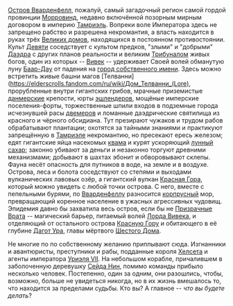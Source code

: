 [Остров Вварденфелл](https://elderscrolls.fandom.com/ru/wiki/Вварденфелл), пожалуй, самый загадочный регион самой гордой провинции [Морровинд](https://elderscrolls.fandom.com/ru/wiki/Морровинд), недавно включённой позорным мирным договором в империю [Тамриэль](https://elderscrolls.fandom.com/ru/wiki/Тамриэль). 
Вопреки воле Императора здесь не запрещено рабство и разрешена некромантия, а власть находится в руках трёх [Великих домов](https://elderscrolls.fandom.com/ru/wiki/Великие_дома), находящихся в постоянном противостоянии. Культ [Девяти](https://elderscrolls.fandom.com/ru/wiki/Девять_Божеств) соседствует с культом предков, "злыми" и "добрыми" [Даэдра](https://elderscrolls.fandom.com/ru/wiki/Даэдра) с других планов реальности и великим [Трибуналом](https://elderscrolls.fandom.com/ru/wiki/Храм_Трибунала_(Morrowind)) живых богов, один из которых -- [Вивек](https://elderscrolls.fandom.com/ru/wiki/Вивек_(персонаж)) -- удерживает Своей волей обманутую луну [Баар-Дау](https://elderscrolls.fandom.com/ru/wiki/Баар-Дау_(Lore)) от падения на [город собственного имени](https://elderscrolls.fandom.com/ru/wiki/Вивек_(Morrowind)). 
Здесь можно встретить живые башни магов [Телванни](https://elderscrolls.fandom.com/ru/wiki/Дом_Телванни_(Lore),  прорубленные внутри гигантских грибов, мрачные приземистые [данмерские](https://elderscrolls.fandom.com/ru/wiki/Данмеры_(Morrowind)) крепости, юрты [эшлендеров](https://elderscrolls.fandom.com/ru/wiki/Эшлендеры_(Lore)), мощёные имперские поселения-форты, торжественные шпили входов в подземные города исчезнувшей расы [двемеров](https://elderscrolls.fandom.com/ru/wiki/Двемеры) и ломанные даэдрические святилища из красного и чёрного обсидиана.
Тут презирают чужаков и трудом рабов обрабатывают плантации; охотятся за тайными знаниями и практикуют запрещённую в [Тамриэле](https://elderscrolls.fandom.com/ru/wiki/Тамриэль) некромантию, но пресекают ересь железом; едят гигантские яйца насекомых [квама](https://elderscrolls.fandom.com/ru/wiki/Квама_(Morrowind)) и курят ускоряющий [лунный сахар](https://elderscrolls.fandom.com/ru/wiki/Лунный_сахар_(Lore)); законно убивают за деньги и незаконно торгуют древними механизмами; добывают в шахтах эбонит и обворовывают склепы. 
Фауна несёт опасность для путников в воде, на земле и в воздухе. Острова, леса и болота соседствуют со степями и выходами вулканических лавовых озёр, а гигантский вулкан [Красная Гора](https://elderscrolls.fandom.com/ru/wiki/Красная_гора_(Lore)), который можно увидеть с любой точки острова. 
С него, вместе с пепельными бурями, по [Вварденфеллу](https://elderscrolls.fandom.com/ru/wiki/Вварденфелл) разносится [корпрусный](https://elderscrolls.fandom.com/ru/wiki/Корпрус) мор, превращающий коренное население в ужасных агрессивных чудовищ. Эпидемия давно бы захватила весь остров, если бы не [Призрачные Врата](https://elderscrolls.fandom.com/ru/wiki/Призрачные_Врата) -- магический барьер, питаемый волей [Лорда Вивека](https://elderscrolls.fandom.com/ru/wiki/Вивек_(персонаж)), и отделяющий от остального острова [Красную Гору](https://elderscrolls.fandom.com/ru/wiki/Красная_гора_(Lore)) и обитающего в её глубине [Дагот Ура](https://elderscrolls.fandom.com/ru/wiki/Дагот_Ур_(персонаж)), главы мёртвого [Шестого Дома](https://elderscrolls.fandom.com/ru/wiki/Дом_Дагот_(Lore)).

Не многие по по собственному желанию приплывают сюда. Изгнанники и авантюристы, преступники и рабы, подданные короля [Хелсета](https://elderscrolls.fandom.com/ru/wiki/Хелсет) и агенты императора [Уриэля VII](https://elderscrolls.fandom.com/ru/wiki/Уриэль_VII). На небольшом корабле, причалившем в заболоченную деревушку [Сейда Нин](https://elderscrolls.fandom.com/ru/wiki/Сейда_Нин_(Morrowind)), помимо команды прибыло несколько человек. 
Постепенно, один за одним, они разошлись, чтобы, возможно, больше не увидеться никогда, но в их жизнь вмешалось то, что находится за пределами судьбы. Кто вы? А главное -- *что вы будете делать*?